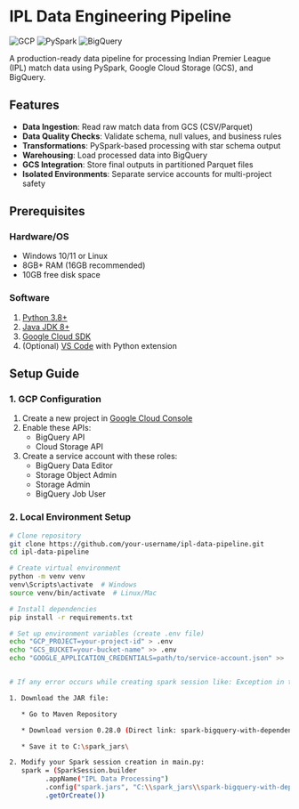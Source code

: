 # IPL Data Engineering Pipeline

![GCP](https://img.shields.io/badge/Google_Cloud-4285F4?style=for-the-badge&logo=google-cloud&logoColor=white)
![PySpark](https://img.shields.io/badge/PySpark-E25A1C?style=for-the-badge&logo=apachespark&logoColor=white)
![BigQuery](https://img.shields.io/badge/BigQuery-4285F4?style=for-the-badge&logo=googlecloud&logoColor=white)

A production-ready data pipeline for processing Indian Premier League (IPL) match data using PySpark, Google Cloud Storage (GCS), and BigQuery.

## Features

- **Data Ingestion**: Read raw match data from GCS (CSV/Parquet)
- **Data Quality Checks**: Validate schema, null values, and business rules
- **Transformations**: PySpark-based processing with star schema output
- **Warehousing**: Load processed data into BigQuery
- **GCS Integration**: Store final outputs in partitioned Parquet files
- **Isolated Environments**: Separate service accounts for multi-project safety

## Prerequisites

### Hardware/OS
- Windows 10/11 or Linux
- 8GB+ RAM (16GB recommended)
- 10GB free disk space

### Software
1. [Python 3.8+](https://www.python.org/downloads/)
2. [Java JDK 8+](https://www.oracle.com/java/technologies/javase/jdk11-archive-downloads.html)
3. [Google Cloud SDK](https://cloud.google.com/sdk/docs/install)
4. (Optional) [VS Code](https://code.visualstudio.com/) with Python extension

## Setup Guide

### 1. GCP Configuration
1. Create a new project in [Google Cloud Console](https://console.cloud.google.com/)
2. Enable these APIs:
   - BigQuery API
   - Cloud Storage API
3. Create a service account with these roles:
   - BigQuery Data Editor
   - Storage Object Admin
   - Storage Admin
   - BigQuery Job User

### 2. Local Environment Setup
```bash
# Clone repository
git clone https://github.com/your-username/ipl-data-pipeline.git
cd ipl-data-pipeline

# Create virtual environment
python -m venv venv
venv\Scripts\activate  # Windows
source venv/bin/activate  # Linux/Mac

# Install dependencies
pip install -r requirements.txt

# Set up environment variables (create .env file)
echo "GCP_PROJECT=your-project-id" > .env
echo "GCS_BUCKET=your-bucket-name" >> .env
echo "GOOGLE_APPLICATION_CREDENTIALS=path/to/service-account.json" >> .env


# If any error occurs while creating spark session like: Exception in thread "main" java.lang.RuntimeException: [unresolved dependency: com.google.cloud.spark#spark-bigquery-with-dependencies_2.12;0.28.0: not found]

1. Download the JAR file:

   * Go to Maven Repository

   * Download version 0.28.0 (Direct link: spark-bigquery-with-dependencies_2.12-0.28.0.jar)

   * Save it to C:\spark_jars\

2. Modify your Spark session creation in main.py:
   spark = (SparkSession.builder
         .appName("IPL Data Processing")
         .config("spark.jars", "C:\\spark_jars\\spark-bigquery-with-dependencies_2.12-0.28.0.jar")
         .getOrCreate())